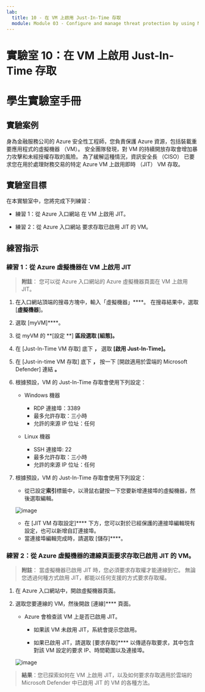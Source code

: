 ```yaml
---
lab:
  title: 10 - 在 VM 上啟用 Just-In-Time 存取
  module: Module 03 - Configure and manage threat protection by using Microsoft Defender for Cloud
---
```


# 實驗室 10：在 VM 上啟用 Just-In-Time 存取

# 學生實驗室手冊

## 實驗案例

身為金融服務公司的 Azure 安全性工程師，您負責保護 Azure 資源，包括裝載重要應用程式的虛擬機器 （VM）。 安全團隊發現，對 VM 的持續開放存取會增加暴力攻擊和未經授權存取的風險。 為了緩解這種情況，資訊安全長 （CISO） 已要求您在用於處理財務交易的特定 Azure VM 上啟用即時 （JIT） VM 存取。

## 實驗室目標

在本實驗室中，您將完成下列練習：

- 練習 1：從 Azure 入口網站 在 VM 上啟用 JIT。

- 練習 2：從 Azure 入口網站 要求存取已啟用 JIT 的 VM。

## 練習指示 

### 練習 1：從 Azure 虛擬機器在 VM 上啟用 JIT

>**附註**： 您可以從 Azure 入口網站的 Azure 虛擬機器頁面在 VM 上啟用 JIT。

1. 在入口網站頂端的搜尋方塊中，輸入「虛擬機器」****。 在搜尋結果中，選取 [**虛擬機器**]。

2. 選取 [myVM]****。
 
3. 從 myVM 的 **[設定 **] **區段選取 [**組態**]。**
   
4. 在 [Just-In-Time VM 存取] 底下 **，** 選取 **[啟用 Just-In-Time]。**

5. 在 [Just-in-time VM 存取] 底下 **，** 按一下 [開啟適用於雲端的 Microsoft Defender] 連結 **。**

6. 根據預設，VM 的 Just-In-Time 存取會使用下列設定：

   - Windows 機器
   
     - RDP 連接埠：3389
     - 最多允許存取：三小時
     - 允許的來源 IP 位址：任何

   - Linux 機器
     - SSH 連接埠: 22
     - 最多允許存取：三小時
     - 允許的來源 IP 位址：任何
   
7. 根據預設，VM 的 Just-In-Time 存取會使用下列設定：

   - 從已設定**索引**標籤中，以滑鼠右鍵按一下您要新增連接埠的虛擬機器，然後選取編輯。

   ![image](https://github.com/user-attachments/assets/aa4ded55-c5b1-4d40-b5a0-a4c33b9eb81b)
   
   - 在 [JIT VM 存取設定]**** 下方，您可以對於已經保護的連接埠編輯現有設定，也可以新增自訂連接埠。
   - 當連接埠編輯完成時，請選取 [儲存]****。   

### 練習 2：從 Azure 虛擬機器的連線頁面要求存取已啟用 JIT 的 VM。

>**附註**： 當虛擬機器已啟用 JIT 時，您必須要求存取權才能連線到它。 無論您透過何種方式啟用 JIT，都能以任何支援的方式要求存取權。
   
1. 在 Azure 入口網站中，開啟虛擬機器頁面。

2. 選取您要連線的 VM，然後開啟 [連線]**** 頁面。

   - Azure 會檢查該 VM 上是否已啟用 JIT。

        - 如果該 VM 未啟用 JIT，系統會提示您啟用。
    
        - 如果已啟用 JIT，請選取 [要求存取]**** 以傳遞存取要求，其中包含對該 VM 設定的要求 IP、時間範圍以及連接埠。
    
   ![image](https://github.com/user-attachments/assets/f5d0b67c-7731-4261-b0eb-a56c505dadd4)

> **結果**：您已探索如何在 VM 上啟用 JIT，以及如何要求存取適用於雲端的 Microsoft Defender 中已啟用 JIT 的 VM 的各種方法。
